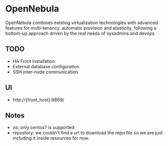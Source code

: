 
# OpenNebula

OpenNebula combines existing virtualization technologies with advanced features 
for multi-tenancy, automatic provision and elasticity, following a bottom-up 
approach driven by the real needs of sysadmins and devops.

## TODO

* HA Front installation
* External database configuration
* SSH inter-node communication

## UI

* http://{front_host}:9869/

## Notes

* os: only centos7 is supported
* repostory: we couldn't find a url to download the repo file so we are just 
  including it inside resources for now.
